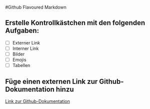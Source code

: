 #Github Flavoured Markdown

## Erstelle Kontrollkästchen mit den folgenden Aufgaben:

- [ ] Externer Link
- [ ] Interner Link
- [ ] Bilder
- [ ] Emojis
- [ ] Tabellen

## Füge einen externen Link zur Github-Dokumentation hinzu
[Link zur Github-Dokumentation](https://help.github.com/en)
